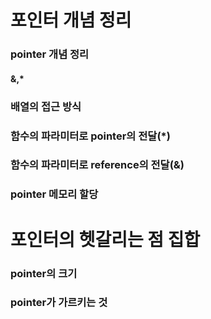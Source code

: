# 포인터 개념 정리

### pointer 개념 정리
#### &,*

### 배열의 접근 방식

### 함수의 파라미터로 pointer의 전달(*)

### 함수의 파라미터로 reference의 전달(&)

### pointer 메모리 할당

# 포인터의 헷갈리는 점 집합

### pointer의 크기

### pointer가 가르키는 것

